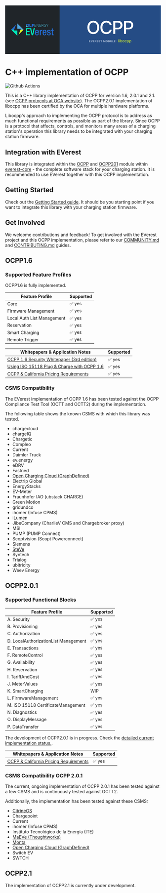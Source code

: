 ![Header](doc/img/banner-ocpp.jpg)

# C++ implementation of OCPP

![Github Actions](https://github.com/EVerest/libocpp/actions/workflows/build_and_test.yaml/badge.svg)

This is a C++ library implementation of OCPP for version 1.6, 2.0.1 and 2.1.
(see [OCPP protocols at OCA website](https://openchargealliance.org/protocols/open-charge-point-protocol/)).
The OCPP2.0.1 implementation of libocpp has been certified by the OCA for multiple hardware platforms.

Libocpp's approach to implementing the  OCPP protocol is to address as much functional requirements as possible as part of the library.
Since OCPP is a protocol that affects, controls, and monitors many areas of a charging station's operation this library needs to be
integrated with your charging station firmware.

## Integration with EVerest

This library is integrated within the [OCPP](https://github.com/EVerest/everest-core/tree/main/modules/OCPP) and [OCPP201](https://github.com/EVerest/everest-core/tree/main/modules/OCPP201)
module within [everest-core](https://github.com/EVerest/everest-core) - the complete software stack for your charging station. It is recommended to use EVerest together with this OCPP implementation.

## Getting Started

Check out the [Getting Started guide](doc/common/getting_started.md). It should be you starting point if you want to integrate this library with your charging station firmware.

## Get Involved

We welcome contributions and feedback! To get involved with the EVerest project and this OCPP implementation, please refer to our [COMMUNITY.md](https://github.com/EVerest/EVerest/blob/main/COMMUNITY.md) and [CONTRIBUTING.md](https://github.com/EVerest/EVerest/blob/main/CONTRIBUTING.md) guides.

## OCPP1.6

### Supported Feature Profiles

OCPP1.6 is fully implemented.

| Feature Profile            | Supported                 |
| -------------------------- | ------------------------- |
| Core                       | ✅ yes    |
| Firmware Management        | ✅ yes    |
| Local Auth List Management | ✅ yes    |
| Reservation                | ✅ yes    |
| Smart Charging             | ✅ yes    |
| Remote Trigger             | ✅ yes    |

| Whitepapers & Application Notes                                                                                                                              | Supported              |
| ----------------------------------------------------------------------------------------------------------------------------------------- | ---------------------- |
| [OCPP 1.6 Security Whitepaper (3rd edition)](https://openchargealliance.org/wp-content/uploads/2023/11/OCPP-1.6-security-whitepaper-edition-3-2.zip) | ✅ yes |
| [Using ISO 15118 Plug & Charge with OCPP 1.6](https://openchargealliance.org/wp-content/uploads/2023/11/ocpp_1_6_ISO_15118_v10.pdf)                | ✅ yes                    |
| [OCPP & California Pricing Requirements](https://openchargealliance.org/wp-content/uploads/2024/09/ocpp_and_dms_evse_regulation-v3.1.pdf)          | ✅ yes |

### CSMS Compatibility

The EVerest implementation of OCPP 1.6 has been tested against the
OCPP Compliance Test Tool (OCTT and OCTT2) during the implementation.

The following table shows the known CSMS with which this library was tested.

- chargecloud
- chargeIQ
- Chargetic
- Compleo
- Current
- Daimler Truck
- ev.energy
- eDRV
- Fastned
- [Open Charging Cloud (GraphDefined)](https://github.com/OpenChargingCloud/WWCP_OCPP)
- Electrip Global
- EnergyStacks
- EV-Meter
- Fraunhofer IAO (ubstack CHARGE)
- Green Motion
- gridundco
- ihomer (Infuse CPMS)
- iLumen
- JibeCompany (CharlieV CMS and Chargebroker proxy)
- MSI
- PUMP (PUMP Connect)
- Scoptvision (Scopt Powerconnect)
- Siemens
- [SteVe](https://github.com/steve-community/steve)
- Syntech
- Trialog
- ubitricity
- Weev Energy

## OCPP2.0.1

### Supported Functional Blocks

| Feature Profile                      | Supported                 |
| -------------------------------------| ------------------------- |
| A. Security                          | ✅ yes  |
| B. Provisioning                      | ✅ yes  |
| C. Authorization                     | ✅ yes  |
| D. LocalAuthorizationList Management | ✅ yes  |
| E. Transactions                      | ✅ yes  |
| F. RemoteControl                     | ✅ yes  |
| G. Availability                      | ✅ yes  |
| H. Reservation                       | ✅ yes                      |
| I. TariffAndCost                     | ✅ yes  |
| J. MeterValues                       | ✅ yes  |
| K. SmartCharging                     | WIP                       |
| L. FirmwareManagement                | ✅ yes  |
| M. ISO 15118 CertificateManagement   | ✅ yes  |
| N. Diagnostics                       | ✅ yes  |
| O. DisplayMessage                    | ✅ yes  |
| P. DataTransfer                      | ✅ yes  |

The development of OCPP2.0.1 is in progress. Check the [detailed current implementation status.](doc/v201/ocpp_201_status.md).

| Whitepapers & Application Notes                                                                                                                              | Supported              |
| ----------------------------------------------------------------------------------------------------------------------------------------- | ---------------------- |
| [OCPP & California Pricing Requirements](https://openchargealliance.org/wp-content/uploads/2024/09/ocpp_and_dms_evse_regulation-v3.1.pdf)          | ✅ yes                  |

### CSMS Compatibility OCPP 2.0.1

The current, ongoing implementation of OCPP 2.0.1 has been tested against a
few CSMS and is continuously tested against OCTT2.

Additionally, the implementation has been tested against these CSMS:

- [CitrineOS](https://lfenergy.org/projects/citrineos/)
- Chargepoint
- Current
- ihomer (Infuse CPMS)
- Instituto Tecnológico de la Energía (ITE)
- [MaEVe (Thoughtworks)](https://github.com/thoughtworks/maeve-csms)
- [Monta](https://monta.com)
- [Open Charging Cloud (GraphDefined)](https://github.com/OpenChargingCloud/WWCP_OCPP)
- Switch EV
- SWTCH

## OCPP2.1

The implementation of OCPP2.1 is currently under development.
